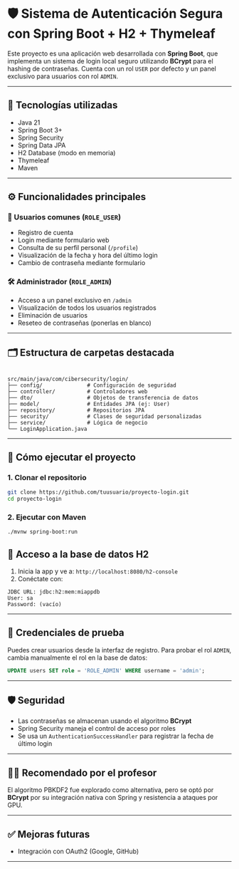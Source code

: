 # 🛡️ Sistema de Autenticación Segura con Spring Boot + H2 + Thymeleaf

Este proyecto es una aplicación web desarrollada con **Spring Boot**, que implementa un sistema de login local seguro utilizando **BCrypt** para el hashing de contraseñas. Cuenta con un rol `USER` por defecto y un panel exclusivo para usuarios con rol `ADMIN`.

---

## 🚀 Tecnologías utilizadas

- Java 21
- Spring Boot 3+
- Spring Security
- Spring Data JPA
- H2 Database (modo en memoria)
- Thymeleaf
- Maven

---

## ⚙️ Funcionalidades principales

### 👤 Usuarios comunes (`ROLE_USER`)
- Registro de cuenta
- Login mediante formulario web
- Consulta de su perfil personal (`/profile`)
- Visualización de la fecha y hora del último login
- Cambio de contraseña mediante formulario

### 🛠 Administrador (`ROLE_ADMIN`)
- Acceso a un panel exclusivo en `/admin`
- Visualización de todos los usuarios registrados
- Eliminación de usuarios
- Reseteo de contraseñas (ponerlas en blanco)

---

## 🗂️ Estructura de carpetas destacada

```

src/main/java/com/cibersecurity/login/
├── config/              # Configuración de seguridad
├── controller/          # Controladores web
├── dto/                 # Objetos de transferencia de datos
├── model/               # Entidades JPA (ej: User)
├── repository/          # Repositorios JPA
├── security/            # Clases de seguridad personalizadas
├── service/             # Lógica de negocio
└── LoginApplication.java

````

---

## 🧪 Cómo ejecutar el proyecto

### 1. Clonar el repositorio

```bash
git clone https://github.com/tuusuario/proyecto-login.git
cd proyecto-login
````

### 2. Ejecutar con Maven

```bash
./mvnw spring-boot:run
```


## 🧰 Acceso a la base de datos H2

1. Inicia la app y ve a: `http://localhost:8080/h2-console`
2. Conéctate con:

```
JDBC URL: jdbc:h2:mem:miappdb
User: sa
Password: (vacío)
```

---

## 🔐 Credenciales de prueba

Puedes crear usuarios desde la interfaz de registro. Para probar el rol `ADMIN`, cambia manualmente el rol en la base de datos:

```sql
UPDATE users SET role = 'ROLE_ADMIN' WHERE username = 'admin';
```

---

## 🛡️ Seguridad

* Las contraseñas se almacenan usando el algoritmo **BCrypt**
* Spring Security maneja el control de acceso por roles
* Se usa un `AuthenticationSuccessHandler` para registrar la fecha de último login

---

## 🧑‍🏫 Recomendado por el profesor

El algoritmo PBKDF2 fue explorado como alternativa, pero se optó por **BCrypt** por su integración nativa con Spring y resistencia a ataques por GPU.

---

## ✅ Mejoras futuras

* Integración con OAuth2 (Google, GitHub)

---



